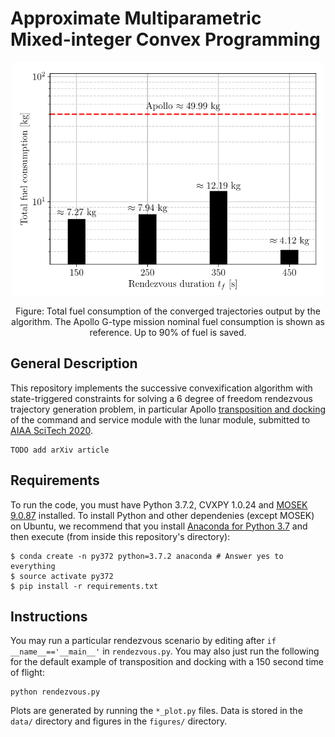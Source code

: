 # Approximate Multiparametric Mixed-integer Convex Programming

<p align="center">
	<img width="500" src="/figures/readme_image.png?raw=true">
</p>
<p align="center" width="600">
Figure: Total fuel consumption of the converged trajectories output by the
algorithm. The Apollo G-type mission nominal fuel consumption is shown as
reference. Up to 90% of fuel is saved.
</p>

## General Description

This repository implements the successive convexification algorithm with
state-triggered constraints for solving a 6 degree of freedom rendezvous
trajectory generation problem, in particular Apollo [transposition and
docking](https://en.wikipedia.org/wiki/Transposition,_docking,_and_extraction)
of the command and service module with the lunar module, submitted to [AIAA
SciTech 2020](https://www.aiaa.org/SciTech).

``` 
TODO add arXiv article
```

## Requirements

To run the code, you must have Python 3.7.2, CVXPY 1.0.24 and [MOSEK
9.0.87](https://www.mosek.com/downloads/) installed. To install Python and other
dependenies (except MOSEK) on Ubuntu, we recommend that you install [Anaconda
for Python 3.7](https://www.anaconda.com/distribution/) and then execute (from
inside this repository's directory):

```
$ conda create -n py372 python=3.7.2 anaconda # Answer yes to everything
$ source activate py372
$ pip install -r requirements.txt
```

## Instructions

You may run a particular rendezvous scenario by editing after ``if
__name__=='__main__'`` in `rendezvous.py`. You may also just run the following
for the default example of transposition and docking with a 150 second time of
flight:

```
python rendezvous.py
```

Plots are generated by running the `*_plot.py` files. Data is stored in the
`data/` directory and figures in the `figures/` directory.
